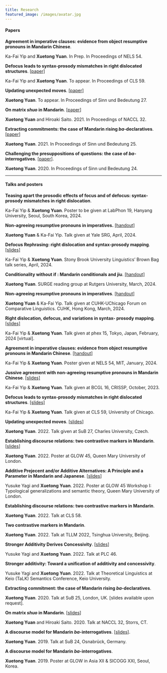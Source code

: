 ```yaml
---
title: Research
featured_image: /images/avatar.jpg
---
```


#### Papers

**Agreement in imperative clauses: evidence from object resumptive pronouns in Mandarin Chinese**.

Ka-Fai Yip and **Xuetong Yuan**. In Prep. In Proceedings of NELS 54.

**Defocus leads to syntax-prosody mismatches in right dislocated structures**. [[paper]](https://drive.google.com/file/d/1l19Txn786FMNn_ez3RFm4KhRLV4Q0uVE/view?usp=sharing)

Ka-Fai Yip and **Xuetong Yuan**. To appear. In Proceedings of CLS 59.

**Updating unexpected moves**. [[paper]](https://drive.google.com/file/d/1bIjX14IBLCAl2zRvvaCbtJBn7OPDDWlN/view?usp=sharing)

**Xuetong Yuan**. To appear. In Proceedings of Sinn und Bedeutung 27.

**On matrix *shuo* in Mandarin**. [[paper](https://drive.google.com/file/d/1gcIVDTCM3hJLIh7_hPLg2XlZh7TG6DOo/view?usp=sharing)]

**Xuetong Yuan** and Hiroaki Saito. 2021. In Proceedings of NACCL 32.

**Extracting commitments: the case of Mandarin rising *ba*-declaratives**. [[paper](https://drive.google.com/file/d/1-miLwqCstd5w8V_I-QjA3jxoVjCb0INp/view?usp=sharing)]

**Xuetong Yuan**. 2021. In Proceedings of Sinn und Bedeutung 25.

**Challenging the presuppositions of questions: the case of *ba*-interrogatives**. \[[paper](https://drive.google.com/file/d/1DyUrmwdEBrLDq2DmoB2NWjBD32e-UXKQ/view?usp=sharing)\].

**Xuetong Yuan**. 2020. In Proceedings of Sinn und Bedeutung 24.

---

#### Talks and posters

**Teasing apart the prosodic effects of focus and of defocus: syntax-prosody mismatches in right dislocation**.

Ka-Fai Yip & **Xuetong Yuan**. Poster to be given at LabPhon 19, Hanyang University, Seoul, South Korea, 2024.

**Non-agreeing resumptive pronouns in imperatives.** [[handout]](https://drive.google.com/file/d/10JRic2sO45n7JPQIyKv3Wd1SUDXzW_SF/view?usp=sharing)

**Xuetong Yuan** & Ka-Fai Yip. Talk given at Yale SRG, April, 2024.

**Defocus Rephrasing: right dislocation and syntax-prosody mapping**. [[slides]](https://drive.google.com/file/d/1dHbDVtDeScS5Bq0pJhx6AoP3dMgBuUkU/view?usp=sharing)

Ka-Fai Yip & **Xuetong Yuan**. Stony Brook University Linguistics’ Brown Bag talk series, April, 2024.

**Conditionality without if : Mandarin conditionals and jiu**. [[handout]](https://drive.google.com/file/d/1pOrOwr1SqifV0XKJNh74vpMaxsBlaPm3/view?usp=sharing)

**Xuetong Yuan**. SURGE reading group at Rutgers University, March, 2024.

**Non-agreeing resumptive pronouns in imperatives**. [[handout]](https://drive.google.com/file/d/1-GY03qfp5y7FAzXQhYu99MjOwt4m50nl/view?usp=sharing)

**Xuetong Yuan** & Ka-Fai Yip. Talk given at CUHK-UChicago Forum on Comparative Linguistics. CUHK, Hong Kong, March, 2024.

**Right dislocation, defocus, and variations in syntax- prosody mapping**. [[slides]](https://drive.google.com/file/d/1jI_p-ISSFVlGNH2RzKlTI08XxX68BOPK/view?usp=sharing)

Ka-Fai Yip & **Xuetong Yuan**. Talk given at phex 15, Tokyo, Japan, February, 2024 [virtual].

**Agreement in imperative clauses: evidence from object resumptive pronouns in Mandarin Chinese**. [[handout]](https://drive.google.com/file/d/1LI8Zoa1XO5Phh3mWVPaXeCMoJ4zaSqLm/view?usp=sharing)

Ka-Fai Yip & **Xuetong Yuan**. Poster given at NELS 54, MIT, January, 2024.

**Jussive agreement with non-agreeing resumptive pronouns in Mandarin Chinese**. [[slides]](https://drive.google.com/file/d/1Wm1hHw6xy4Xt764juKBXdhJD64uzYZ0m/view?usp=drive_link)

Ka-Fai Yip & **Xuetong Yuan**. Talk given at BCGL 16, CRISSP, October, 2023.

**Defocus leads to syntax-prosody mismatches in right dislocated structures**. [[slides]](https://drive.google.com/file/d/1IW5sZdUx-TvVgbcI1us0q7tCV34zOBDe/view?usp=drive_link)

Ka-Fai Yip & **Xuetong Yuan**. Talk given at CLS 59, University of Chicago.

**Updating unexpected moves**. [[slides](https://drive.google.com/file/d/1EiSpjRwFlxNxh150-9PXUCwQx34fjhq3/view?usp=sharing)]

**Xuetong Yuan**. 2022. Talk given at SuB 27, Charles University, Czech.

**Establishing discourse relations: two contrastive markers in Mandarin**. [[slides](https://drive.google.com/file/d/1VdqkscXZj5rjWuJlkzz_ykWFjc03P4c2/view?usp=sharing)]

**Xuetong Yuan**. 2022. Poster at GLOW 45, Queen Mary University of London.

**Additive Prejecent and/or Additive Alternatives: A Principle and a Parameter in Mandarin and Japanese**. [[slides](https://drive.google.com/file/d/1wOp23tDGXx7fyasy0I32kPAflgJ7-5s-/view?usp=sharing)]

Yusuke Yagi and **Xuetong Yuan**. 2022. Poster at GLOW 45 Workshop I: Typological generalizations and semantic theory, Queen Mary University of London.

**Establishing discourse relations: two contrastive markers in Mandarin**.

**Xuetong Yuan**. 2022. Talk at CLS 58.

**Two contrastive markers in Mandarin**.

**Xuetong Yuan**. 2022. Talk at TLLM 2022, Tsinghua University, Beijing.

**Stronger Additivity Derives Concessivity**. [[slides](https://drive.google.com/file/d/1bRAhVIukYbgavSnfV0kiZ6PWKLQQprzs/view?usp=sharing)]

Yusuke Yagi and **Xuetong Yuan**. 2022. Talk at PLC 46.

**Stronger additivity: Toward a unification of additivity and concessivity**.

Yusuke Yagi and **Xuetong Yuan**. 2022. Talk at Theoretical Linguistics at Keio (TaLK) Semantics Conference, Keio University.

**Extracting commitment: the case of Mandarin rising *ba*-declaratives**.

**Xuetong Yuan**. 2020. Talk at SuB 25, London, UK. [slides available upon request].

**On matrix *shuo* in Mandarin**. [[slides](https://drive.google.com/file/d/1Q1JEYGTZ9Ol-NhqTn_zeJRZUOfYBLcR3/view?usp=sharing)]

**Xuetong Yuan** and Hiroaki Saito. 2020. Talk at NACCL 32, Storrs, CT.


**A discourse model for Mandarin *ba*-interrogatives**. \[[slides](https://drive.google.com/open?id=1FVLrZuB1UWb8gKZsTLl51EWy0KZ9eT0W)\].

**Xuetong Yuan**. 2019. Talk at SuB 24, Osnabrück, Germany.

**A discourse model for Mandarin *ba*-interrogatives**.

**Xuetong Yuan**. 2019. Poster at GLOW in Asia XII & SICOGG XXI, Seoul, Korea.

